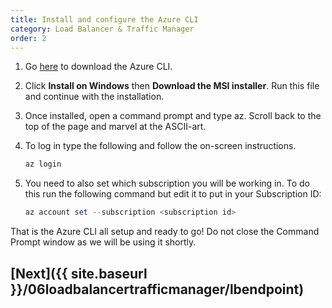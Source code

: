 ```yaml
---
title: Install and configure the Azure CLI
category: Load Balancer & Traffic Manager
order: 2
---
```


1. Go [here](https://docs.microsoft.com/en-us/cli/azure/install-azure-cli) to download the Azure CLI. 

1. Click **Install on Windows** then **Download the MSI installer**. Run this file and continue with the installation.

1. Once installed, open a command prompt and type az. Scroll back to the top of the page and marvel at the ASCII-art.

1. To log in type the following and follow the on-screen instructions.

    ```powershell
    az login
    ``` 

1. You need to also set which subscription you will be working in. To do this run the following command but edit it to put in your Subscription ID: 

    ```powershell
    az account set --subscription <subscription id>
    ```

That is the Azure CLI all setup and ready to go! Do not close the Command Prompt window as we will be using it shortly.

## [Next]({{ site.baseurl }}/06loadbalancertrafficmanager/lbendpoint)